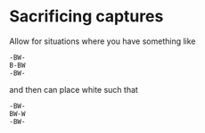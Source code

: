 # Sacrificing captures

Allow for situations where you have something like
```
-BW-
B-BW
-BW-
```
and then can place white such that
```
-BW-
BW-W
-BW-
```
